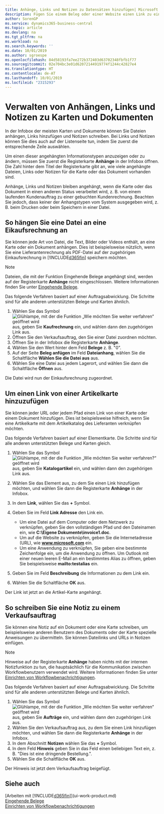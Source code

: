 ```yaml
---
title: Anhänge, Links und Notizen zu Datensätzen hinzufügen| Microsoft Docs
description: Fügen Sie einem Beleg oder einer Website einen Link zu einem bestimmten Datensatz hinzu, beispielsweise zu einer Debitorenkarte oder einem Beleg.
author: SorenGP
ms.service: dynamics365-business-central
ms.topic: article
ms.devlang: na
ms.tgt_pltfrm: na
ms.workload: na
ms.search.keywords: ''
ms.date: 10/01/2019
ms.author: sgroespe
ms.openlocfilehash: 84d58193fa7ee272b372403d63702348fbfb1f77
ms.sourcegitcommit: 02e704bc3e01d62072144919774f1244c42827e4
ms.translationtype: HT
ms.contentlocale: de-AT
ms.lasthandoff: 10/01/2019
ms.locfileid: "2315293"
---
```

# <a name="manage-attachments-links-and-notes-on-cards-and-documents"></a>Verwalten von Anhängen, Links und Notizen zu Karten und Dokumenten

In der Infobox der meisten Karten und Dokumente können Sie Dateien anhängen, Links hinzufügen und Notizen schreiben. Bei Links und Notizen können Sie dies auch auf der Listenseite tun, indem Sie zuerst die entsprechende Zeile auswählen.

Um einen dieser angehängten Informationstypen anzuzeigen oder zu ändern, müssen Sie zuerst die Registerkarte **Anhänge** in der Infobox öffnen. Die Zahl hinter dem Titel der Registerkarte gibt an, wie viele angehängte Dateien, Links oder Notizen für die Karte oder das Dokument vorhanden sind.

Anhänge, Links und Notizen bleiben angehängt, wenn die Karte oder das Dokument in einen anderen Status verarbeitet wird, z. B. von einem laufenden Kundenauftrag zu einer gebuchten Kundenrechnung. Beachten Sie jedoch, dass keiner der Anhangstypen vom System ausgegeben wird, z. B. beim Drucken oder beim Speichern in einer Datei.

## <a name="to-attach-a-file-to-a-purchase-invoice"></a>So hängen Sie eine Datei an eine Eikaufsrechnung an
Sie können jede Art von Datei, die Text, Bilder oder Videos enthält, an eine Karte oder ein Dokument anhängen. Dies ist beispielsweise nützlich, wenn Sie eine Lieferantenrechnung als PDF-Datei auf der zugehörigen Einkaufsrechnung in [!INCLUDE[d365fin](includes/d365fin_md.md)] speichern möchten.

> [!NOTE]
> Dateien, die mit der Funktion Eingehende Belege angehängt sind, werden auf der Registerkarte **Anhänge** nicht eingeschlossen. Weitere Informationen finden Sie unter [Eingehende Belege](across-income-documents.md).

Das folgende Verfahren basiert auf einer Auftragsabwicklung. Die Schritte sind für alle anderen unterstützten Belege und Karten ähnlich.

1. Wählen Sie das Symbol ![Glühlampe, mit der die Funktion „Wie möchten Sie weiter verfahren“ geöffnet wird](media/ui-search/search_small.png "Wie möchten Sie weiter verfahren?") aus, geben Sie **Kaufrechnung** ein, und wählen dann den zugehörigen Link aus.
2. Öffnen Sie den Verkaufsauftrag, den Sie einer Datei zuordnen möchten.
3. Öffnen Sie in der Infobox die Registerkarte **Anhänge**.
4. Wählen Sie den Wert hinter dem Feld **Belege** z. B. "0".
5. Auf der Seite **Beleg anfügen** im Feld **Dateianhang**, wählen Sie die Schaltfläche **Wählen Sie die Datei aus** aus.
5. Wählen Sie eine Datei aus jedem Lagerort, und wählen Sie dann die Schaltfläche **Öffnen** aus.

Die Datei wird nun der Einkaufsrechnung zugeordnet.

## <a name="to-add-a-link-from-an-item-card"></a>Um einen Link von einer Artikelkarte hinzuzufügen
Sie können jeder URL oder jedem Pfad einen Link von einer Karte oder einem Dokument hinzufügen. Dies ist beispielsweise hilfreich, wenn Sie eine Artikelkarte mit dem Artikelkatalog des Lieferanten verknüpfen möchten.

Das folgende Verfahren basiert auf einer Elementkarte. Die Schritte sind für alle anderen unterstützten Belege und Karten gleich.

1. Wählen Sie das Symbol ![Glühlampe, mit der die Funktion „Wie möchten Sie weiter verfahren?“ geöffnet wird](media/ui-search/search_small.png "Wie möchten Sie weiter verfahren?") aus, geben Sie **Katalogartikel** ein, und wählen dann den zugehörigen Link aus.
2. Wählen Sie das Element aus, zu dem Sie einen Link hinzufügen möchten, und wählen Sie dann die Registerkarte **Anhänge** in der Infobox.
3. In dem **Link**, wählen Sie das **+** Symbol.
4. Geben Sie im Feld **Link Adresse** den Link ein.

    - Um eine Datei auf dem Computer oder dem Netzwerk zu verknüpfen, geben Sie den vollständigen Pfad und den Dateinamen ein, wie **C:\Eigene Dokumente\invoice1.doc**.
    - Um auf die Website zu verknüpfen, geben Sie die Internetadresse (URL), wie **www.microsoft.com** ein.
    - Um eine Anwendung zu verknüpfen, Sie geben eine bestimmte Zeichenfolge ein, um die Anwendung zu öffnen. Um Outlook mit einer neuen leeren E-Mail an ein bestimmtes Alias zu öffnen, geben Sie beispielsweise **mailto:testalias** ein.  

5. Geben Sie im Feld **Beschreibung** die Informationen zu dem Link ein.  
6. Wählen Sie die Schaltfläche **OK** aus.

Der Link ist jetzt an die Artikel-Karte angehängt.  

## <a name="to-write-a-note-on-a-sales-order"></a>So schreiben Sie eine Notiz zu einem Verkaufsauftrag
Sie können eine Notiz auf ein Dokument oder eine Karte schreiben, um beispielsweise anderen Benutzern des Dokuments oder der Karte spezielle Anweisungen zu übermitteln. Sie können Dateilinks und URLs in Notizen einfügen.

> [!NOTE]
> Hinweise auf der Registerkarte **Anhänge** haben nichts mit der internen Notizfunktion zu tun, die hauptsächlich für die Kommunikation zwischen Workflowbenutzern verwendet wird. Weitere Informationen finden Sie unter  [Einrichten von Workflowbenachrichtigungen](across-setting-up-workflow-notifications.md).

Das folgende Verfahren basiert auf einer Auftragsabwicklung. Die Schritte sind für alle anderen unterstützten Belege und Karten ähnlich.

1. Wählen Sie das Symbol ![Glühlampe, mit der die Funktion „Wie möchten Sie weiter verfahren“ geöffnet wird](media/ui-search/search_small.png "Wie möchten Sie weiter verfahren?") aus, geben Sie **Aufträge** ein, und wählen dann den zugehörigen Link aus.
2. Wählen Sie den Verkaufsauftrag aus, zu dem Sie einen Link hinzufügen möchten, und wählen Sie dann die Registerkarte **Anhänge** in der Infobox.
3. In dem Abschnitt **Notizen** wählen Sie das **+** Symbol.
4. In dem Feld **Hinweis** geben Sie in das Feld einen beliebigen Text ein, z. B. "Dies ist eine dringende Bestellung.".
5. Wählen Sie die Schaltfläche **OK** aus.

Der Hinweis ist jetzt dem Verkaufsauftrag beigefügt.

## <a name="see-also"></a>Siehe auch  
[Arbeiten mit [!INCLUDE[d365fin](includes/d365fin_md.md)]](ui-work-product.md)  
[Eingehende Belege](across-income-documents.md)  
[Einrichten von Workflowbenachrichtigungen](across-setting-up-workflow-notifications.md)  
